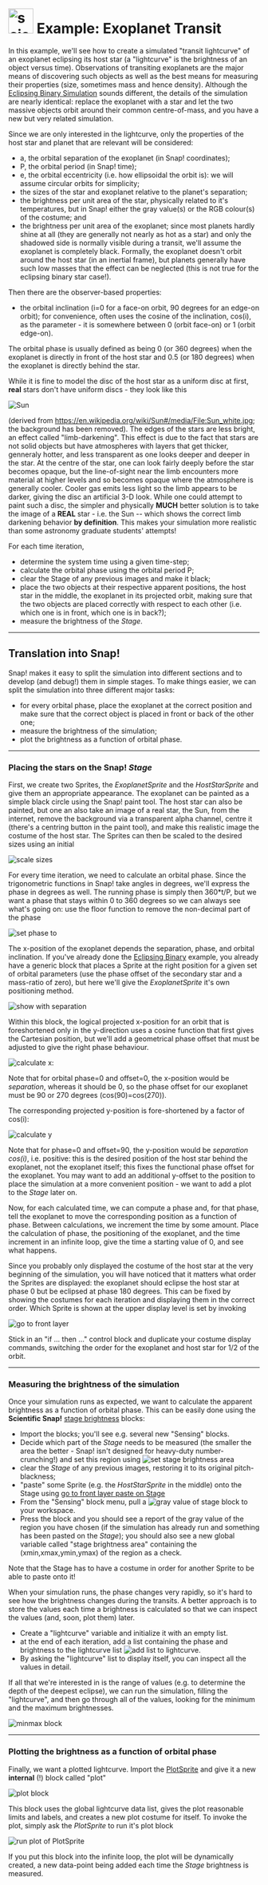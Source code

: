 # <img alt="scientific-snap-icon" src="../../images/einstein_snap.png" width="50"/> Example: Exoplanet Transit

In this example, we'll see how to create a simulated "transit lightcurve" of an exoplanet eclipsing its host star (a "lightcurve" is the brightness of an object versus time).  Observations of transiting exoplanets are the major means of discovering such objects as well as the best means for measuring their properties (size, sometimes mass and hence density). Although the [Eclipsing Binary Simulation](../EclipsingBinary) sounds different, the details of the simulation are nearly identical: replace the exoplanet with a star and let the two massive objects orbit around their common centre-of-mass, and you have a new but very related simulation.

Since we are only interested in the lightcurve, only the properties of the host star and planet that are relevant will be considered:
- a, the orbital separation of the exoplanet (in Snap! coordinates);
- P, the orbital period (in Snap! time);
- e, the orbital eccentricity (i.e. how ellipsoidal the orbit is): we will assume circular orbits for simplicity;
- the sizes of the star and exoplanet relative to the planet's separation;
- the brightness per unit area of the star, physically related to it's temperatures, but in Snap! either the gray value(s) or the RGB colour(s) of the costume; and
- the brightness per unit area of the exoplanet; since most planets hardly shine at all (they are generally not nearly as hot as a star) and only the shadowed side is normally visible during a transit, we'll assume the exoplanet is completely black.
Formally, the exoplanet doesn't orbit around the host star (in an inertial frame), but planets generally have such low masses that the effect can be neglected (this is not true for the eclipsing binary star case!).

Then there are the observer-based properties:
- the orbital inclination (i=0 for a face-on orbit, 90 degrees for an edge-on orbit); for convenience, often uses the cosine of the inclination, cos(i), as the parameter - it is somewhere between 0 (orbit face-on) or 1 (orbit edge-on).

The orbital phase is usually defined as being 0 (or 360 degrees) when the exoplanet is directly in front of the host star and 0.5 (or 180 degrees) when the exoplanet is directly behind the star.

While it is fine to model the disc of the host star as a uniform disc at first, **real** stars don't have uniform discs - they look like this

![Sun](./images/Sun.png)

(derived from https://en.wikipedia.org/wiki/Sun#/media/File:Sun_white.jpg; the background has been removed).  The edges of the stars are less bright, an effect called "limb-darkening".  This effect is due to the fact that stars are not solid objects but have atmospheres with layers that get thicker, genneraly hotter, and less transparent as one looks deeper and deeper in the star.  At the centre of the star, one can look fairly deeply before the star becomes opaque, but the line-of-sight near the limb encounters more material at higher levels and so becomes opaque where the atmosphere is generally cooler.  Cooler gas emits less light so the limb appears to be darker, giving the disc an artificial 3-D look.  While one could attempt to paint such a disc, the simpler and physically **MUCH** better solution is to take the image of a **REAL** star - i.e. the Sun -- which shows the correct limb darkening behavior **by definition**.  This makes your simulation more realistic than some astronomy graduate students' attempts!

For each time iteration, 
- determine the system time using a given time-step;
- calculate the orbital phase using the orbital period P;
- clear the Stage of any previous images and make it black;
- place the two objects at their respective apparent positions, the host star in the middle, the exoplanet in its projected orbit, making sure that the two objects are placed correctly with respect to each other (i.e. which one is in front, which one is in back?);
- measure the brightness of the *Stage*.

---

## Translation into Snap!

Snap! makes it easy to split the simulation into different sections and to develop (and debug!) them in simple stages.  To make things easier, we can split the simulation into three different major tasks:
- for every orbital phase, place the exoplanet at the correct position and make sure that the correct object is placed in front or back of the other one;
- measure the brightness of the simulation;
- plot the brightness as a function of orbital phase.

---

### Placing the stars on the Snap! *Stage*

First, we create two Sprites, the *ExoplanetSprite* and the *HostStarSprite* and give them an appropriate appearance.  The exoplanet can be painted as a simple black circle using the Snap! paint tool.  The host star can also be painted, but one an also take an image of a real star, the Sun, from the internet,  remove the background via a transparent alpha channel, centre it (there's a centring button in the paint tool), and make this realistic image the costume of the host star.  The Sprites can then be scaled to the desired sizes using an initial

![scale sizes](./images/set_size_to.png)

For every time iteration, we need to calculate an orbital phase.  Since the trigonometric functions in Snap! take angles in degrees, we'll express the phase in degrees as well.  The running phase is simply then 360\*t/P, but we want a phase that stays within 0 to 360 degrees so we can always see what's going on: use the floor function to remove the non-decimal part of the phase

![set phase to](./images/set_phase_to.png)

The x-position of the exoplanet depends the separation, phase, and orbital inclination. If you've already done the [Eclipsing Binary](../EclipsingBinary) example, you already have a generic block that places a Sprite at the right position for a given set of orbital parameters (use the phase offset of the secondary star and a mass-ratio of zero), but here we'll give the *ExoplanetSprite* it's own positioning method.

![show with separation](./images/show_with_separation.png)

Within this block, the logical projected x-position for an orbit that is foreshortened only in the y-direction uses a cosine function that first gives the Cartesian position, but we'll add a geometrical phase offset that must be adjusted to give the right phase behaviour.

![calculate x:](./images/calc_x.png)

Note that for orbital phase=0 and offset=0, the x-position would be *separation*, whereas it should be 0, so the phase offset for our exoplanet must be 90 or 270 degrees (cos(90)=cos(270)).

The corresponding projected y-position is fore-shortened by a factor of cos(i):

![calculate y](./images/calc_y.png)

Note that for phase=0 and offset=90, the y-position would be *separation cos(i)*, i.e. positive: this is the desired position of the host star behind the exoplanet, not the exoplanet itself; this fixes the functional phase offset for the exoplanet.  You may want to add an additional y-offset to the position to place the simulation at a more convenient position - we want to add a plot to the *Stage* later on.

Now, for each calculated time, we can compute a phase and, for that phase, tell the exoplanet to move the corresponding position as a function of phase.  Between calculations, we increment the time by some amount.  Place the calculation of phase, the positioning of the exoplanet, and the time increment in an infinite loop, give the time a starting value of 0, and see what happens.

Since you probably only displayed the costume of the host star at the very beginning of the simulation, you will have noticed that it matters what order the Sprites are displayed: the exoplanet should eclipse the host star at phase 0 but be eclipsed at phase 180 degrees.  This can be fixed by showing the costumes for each iteration and displaying them in the correct order.  Which Sprite is shown at the upper display level is set by invoking

![go to front layer](./images/go_to_front_layer.png)

Stick in an "if ... then ..." control block and duplicate your costume display commands, switching the order for the exoplanet and host star for 1/2 of the orbit.

---

### Measuring the brightness of the simulation

Once your simulation runs as expected, we want to calculate the apparent brightness as a function of orbital phase.  This can be easily done using the **Scientific Snap!** [stage brightness](../../StageBrightness)  blocks:
- Import the blocks; you'll see e.g. several new "Sensing" blocks. 
- Decide which part of the *Stage* needs to be measured (the smaller the area the better - Snap! isn't designed for heavy-duty number-crunching!) and set this region using ![set stage brightness area](./images/set_stage_brightness_area.png)
- clear the *Stage* of any previous images, restoring it to its original pitch-blackness;
- "paste" some Sprite (e.g. the *HostStarSprite* in the middle) onto the Stage using [go to front layer paste on Stage](./images/go_to_front_layer_paste_on_Stage.png)
- From the "Sensing" block menu, pull a ![gray value of stage](./images/gray_value_of_stage.png) block to your workspace.
- Press the block and you should see a report of the gray value of the region you have chosen (if the simulation has already run and something has been pasted on the *Stage*); you should also see a new global variable called "stage brightness area" containing the (xmin,xmax,ymin,ymax) of the region as a check.

Note that the Stage has to have a costume in order for another Sprite to be able to paste onto it!

When your simulation runs, the phase changes very rapidly, so it's hard to see how the brightness changes during the transits.  A better approach is to store the values each time a brightness is calculated so that we can inspect the values (and, soon, plot them) later.
- Create a "lightcurve" variable and initialize it with an empty list.
- at the end of each iteration, add a list containing the phase and brightness to the lightcurve list ![add list to lightcurve](./images/add_list_to_lightcurve.png).
- By asking the "lightcurve" list to display itself, you can inspect all the values in detail.

If all that we're interested in is the range of values (e.g. to determine the depth of the deepest eclipse), we can run the simulation, filling the "lightcurve", and then go through all of the values, looking for the minimum and the maximum brightnesses.

![minmax block](./images/min_max_block.png)

---

### Plotting the brightness as a function of orbital phase

Finally, we want a plotted lightcurve.  Import the [PlotSprite](../../PlotSprite) and give it a new **internal** (!) block called "plot"

![plot block](./images/plot.png)

This block uses the global lightcurve data list, gives the plot reasonable limits and labels, and creates a new plot costume for itself.  To invoke the plot, simply ask the *PlotSprite* to run it's plot block

![run plot of PlotSprite](./images/run_plot_of_PlotSprite.png)

If you put this block into the infinite loop, the plot will be dynamically created, a new data-point being added each time the *Stage* brightness is measured.


